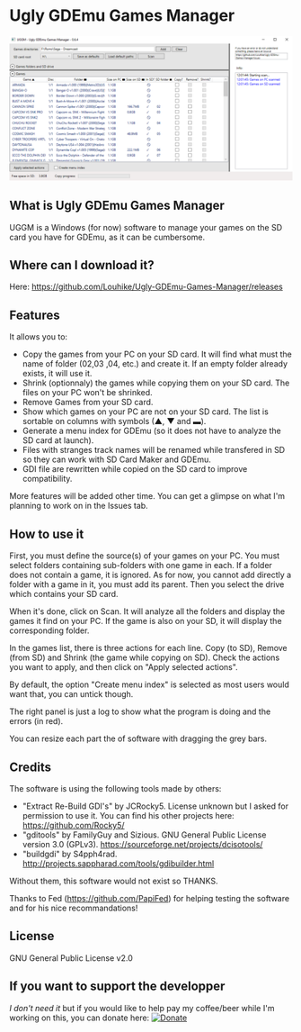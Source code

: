 # Ugly GDEmu Games Manager
![alt text](./capture1.png)

## What is Ugly GDEmu Games Manager
UGGM is a Windows (for now) software to manage your games on the SD card you have for GDEmu, as it can be cumbersome.

## Where can I download it?
Here: https://github.com/Louhike/Ugly-GDEmu-Games-Manager/releases

## Features
It allows you to:
* Copy the games from your PC on your SD card. It will find what must the name of folder (02,03 ,04, etc.) and create it. If an empty folder already exists, it will use it.
* Shrink (optionnaly) the games while copying them on your SD card. The files on your PC won't be shrinked.
* Remove Games from your SD card.
* Show which games on your PC are not on your SD card. The list is sortable on columns with symbols (▲, ▼ and ▬).
* Generate a menu index for GDEmu (so it does not have to analyze the SD card at launch).
* Files with stranges track names will be renamed while transfered in SD so they can work with SD Card Maker and GDEmu.
* GDI file are rewritten while copied on the SD card to improve compatibility.

More features will be added other time. You can get a glimpse on what I'm planning to work on in the Issues tab.

## How to use it
First, you must define the source(s) of your games on your PC. You must select folders containing sub-folders with one game in each. If a folder does not contain a game, it is ignored. As for now, you cannot add directly a folder with a game in it, you must add its parent. Then you select the drive which contains your SD card.

When it's done, click on Scan. It will analyze all the folders and display the games it find on your PC. If the game is also on your SD, it will display the corresponding folder.

In the games list, there is three actions for each line. Copy (to SD), Remove (from SD) and Shrink (the game while copying on SD). Check the actions you want to apply, and then click on "Apply selected actions".

By default, the option "Create menu index" is selected as most users would want that, you can untick though.

The right panel is just a log to show what the program is doing and the errors (in red).

You can resize each part the of software with dragging the grey bars.

## Credits
The software is using the following tools made by others:
* "Extract Re-Build GDI's" by JCRocky5. License unknown but I asked for permission to use it. You can find his other projects here: https://github.com/Rocky5/
* "gditools" by FamilyGuy and Sizious. GNU General Public License version 3.0 (GPLv3). https://sourceforge.net/projects/dcisotools/
* "buildgdi" by S4pph4rad. http://projects.sappharad.com/tools/gdibuilder.html

Without them, this software would not exist so THANKS.

Thanks to Fed (https://github.com/PapiFed) for helping testing the software and for his nice recommandations!

## License
GNU General Public License v2.0

## If you want to support the developper
_I don't need it_ but if you would like to help pay my coffee/beer while I'm working on this, you can donate here: [![Donate](https://img.shields.io/badge/Donate-PayPal-green.svg)](https://www.paypal.com/cgi-bin/webscr?cmd=_donations&business=GU9TN9WV3PMHA&currency_code=EUR&source=url)
